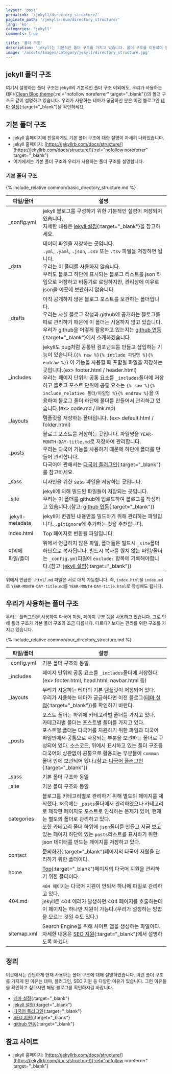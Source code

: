 ```yaml
---
layout: 'post'
permalink: '/jekyll/directory_structure/'
paginate_path: '/jekyll/:num/directory_structure/'
lang: 'ko'
categories: 'jekyll'
comments: true

title: '폴더 구조'
description: 'jekyll는 기본적인 폴더 구조를 가지고 있습니다. 폴더 구조를 이용하여 블로그를 체계적으로 관리해 봅시다.'
image: '/assets/images/category/jekyll/directory_structure.jpg'
---
```


## jekyll 폴더 구조
여기서 설명하는 폴더 구조는 jekyll의 기본적인 폴더 구조 이외에도, 우리가 사용하는 테마([Clean Blog theme](http://jekyllthemes.org/themes/clean-blog/){:rel="nofollow noreferrer" target="_blank"})의 폴더 구조도 같이 설명하고 있습니다. 우리가 사용하는 테마가 궁굼하신 분은 이전 블로그인 [테마 설정]({{site.url}}/{{page.categories}}/theme/){:target="_blank"}을 확인하세요.

## 기본 폴더 구조
- jekyll 홈페이지에 친절하게도 기본 폴더 구조에 대한 설명이 자세히 나와있습니다.
- jekyll 홈페이지: [https://jekyllrb.com/docs/structure/](https://jekyllrb.com/docs/structure/){:rel="nofollow noreferrer" target="_blank"}
- 여기에서는 기본 폴더 구조와 우리가 사용하는 폴더 구조를 설명합니다.

### 기본 폴더 구조
{% include_relative common/basic_directory_structure.md %}

| 파일/폴더 | 설명 |
|---|---|
| _config.yml | jekyll 블로그를 구성하기 위한 기본적인 설정이 저장되어있습니다.<br>자세한 내용은 [jekyll 설정]({{site.url}}/{{page.categories}}/configuration/){:target="_blank"}을 참고하세요. |
| _data | 데이터 파일을 저장하는 곳입니다.<br> ```.yml```,  ```.yaml```, ```.json```, ```.csv``` 또는 ```.tsv``` 파일을 저장하면 됩니다.<br>우리는 이 폴더를 사용하지 않습니다.<br>우리도 블로그 하단에 표시되는 블로그 리스트를 json 타입으로 저장하고 비동기로 로딩하지만, 관리상에 이유로 json을 이곳에 보관하지 않습니다. |
| _drafts | 아직 공개하지 않은 블로그 포스트를 보관하는 폴더입니다.<br>우리는 사실 블로그 작성과 github에 공개하는 블로그를 따로 관리하기 때문에 이 폴더는 사용하지 않고 있습니다.<br>우리가 github을 어떻게 활용하고 있는지는 [github 연동]({{site.url}}/{{page.categories}}/github-page/){:target="_blank"}에서 소개하겠습니다. |
| _includes | jekyll도 pug처럼 공통된 컴포넌트를 만들고 삽입하는 기능이 있습니다.(```{% raw %}{% include 파일명 %}{% endraw %}```) 이 기능을 사용할 때 포함될 파일을 저장하는 곳입니다.(ex> footer.html / header.html)<br>우리는 페이지 단위의 공통 요소를 ```_includes```폴더에 저장하고 블로그 포스트 단위에 공통 요소는 ```{% raw %}{% include_relative 폴더/파일명 %}{% endraw %}```을 이용하여 블로그 폴더 하단에 폴더를 만들어서 관리하고 있습니다.(ex> code.md / link.md)|
| _layouts | 템플릿을 저장하는 폴더입니다. (ex> default.html / folder.html) |
| _posts | 블로그 포스트를 저장하는 곳입니다. 파일명을 ```YEAR-MONTH-DAY-title.md```로 저장하여 관리합니다.<br> 우리는 다국어 기능을 사용하기 때문에 하단에 폴더를 만들어 관리합니다.<br> 다국어에 관해서는 [다국어 플러그인]({{site.url}}/{{page.categories}}/multi-languages-plugin/){:target="_blank"}를 참고하세요. |
| _sass | 디자인을 위한 sass 파일을 저장하는 곳입니다. |
| _site | jekyll에 의해 빌드된 파일들이 저장되는 곳입니다.<br>우리는 이 폴더를 github에 업로드하여 블로그를 작성하고 있습니다.(참고: [github 연동]({{site.url}}/{{page.categories}}/github-page/){:target="_blank"}) |
| .jekyll-metadata | jekyll이 변경된 내용만을 빌드하기 위해 관리하는 파일입니다. ```.gitignore```에 추가하는 것을 추천합니다. |
| index.html | Top 페이지로 변환될 파일입니다. |
| 이외에<br>파일/폴더 | 위에서 언급하지 않은 파일, 폴더들은 빌드시 ```_site```폴더 하단으로 복사됩니다. 빌드시 복사를 원치 않는 파일/폴더는 ```_config.yml```파일에 ```exclude:``` 항목에 기록해야합니다.(참고: [jekyll 설정]({{site.url}}/{{page.categories}}/configuration/){:target="_blank"}) |

위에서 언급한 ```.html```/```.md``` 파일은 서로 대체 가능합니다. 즉, ```index.html```을 ```index.md```로 ```YEAR-MONTH-DAY-title.md```를 ```YEAR-MONTH-DAY-title.html```로 작성해도 됩니다.

## 우리가 사용하는 폴더 구조
우리는 플러그인을 사용하여 다국어 지원, 페이지 구분 등을 사용하고 있습니다. 그로 인해 폴더 구조가 기본 폴더 구조와 조금 다릅니다. 다르다기보다는 관리를 위한 구조를 가지고 있습니다.

{% include_relative common/our_directory_structure.md %}

| 파일/폴더 | 설명 |
|---|---|
| _config.yml | 기본 폴더 구조와 동일 |
| _includes | 페이지 단위의 공통 요소를 ```_includes```폴더에 저장한다. (ex> footer.html, head.html, navbar.html 등) |
| _layouts | 우리가 사용하는 테마의 기본 템플릿이 저장되어 있다.<br>우리가 사용하는 테마가 궁금하다면 이전 블로그([테마 설정]({{site.url}}/{{page.categories}}/theme/){:target="_blank"})를 확인하기 바란다. |
| _posts | 포스트 폴더는 하위에 카테고리별 폴더를 가지고 있다.<br>카테고리별 폴더는 포스트별 폴더를 가지고 있다.<br>포스트별 폴더는 다국어를 지원하기 위한 파일과 다국어 파일안에서 공통으로 사용되는 부분을 보관하는 폴더로 구성되어 있다. 소스코드, 위에서 표시하고 있는 폴더 구조등 다국어와 상관없이 공통으로 활용되는 부분들이 ```common``` 폴더 안에 보관되어 있다.(참고: [다국어 플러그인]({{site.url}}/{{page.categories}}/multi-languages-plugin/){:target="_blank"}) |
| _sass | 기본 폴더 구조와 동일 |
| _site | 기본 폴더 구조와 동일 |
| categories | 블로그를 카테고리별로 관리하기 위해 별도의 페이지를 제작했다. 처음에는 ```_posts```폴더에서 관리하였으나 카테고리로 제작한 페이지도 포스트로 인식하는 문제가 있어, 현재는 별도의 폴더로 관리하고 있다.<br>또한 카테고리 폴더 하위에 ```json```폴더를 만들고 지금 보고 있는 페이지 하단에 있는 ```posts```리스트를 표시하기 위한 json 데이터를 만드는 페이지를 저장하고 있다. |
| contact | [문의하기]({{site.url}}/contact/){:target="_blank"}페이지의 다국어 지원을 관리하기 위한 폴더이다. |
| home | [Top]({{site.url}}){:target="_blank"}페이지의 다국어 지원을 관리하기 위한 폴더이다. |
| 404.md | ```404 페이지```는 다국어 지원이 안되서 하나에 파일로 관리하고 있다.<br>jekyll은 404 에러가 발생하면 404 페이지를 호출하는데 이 페이지는 하나만 지원이 가능다.(우리가 설정하는 방법을 모르는 것일 수도 있다.) |
| sitemap.xml | Search Engine을 위해 사이트 맵을 생성하는 파일이다. 자세한 내용은 [SEO 지원]({{site.url}}/{{page.categories}}/seo/){:target="_blank"}에서 설명하도록 하겠다. |

## 정리
이곳에서는 간단하게 현재 사용하는 폴더 구조에 대해 설명하였습니다. 이런 폴더 구조를 가지게 된 이유는 테마, 플러그인, SEO 지원 등 다양한 이유가 있습니다. 그런 이유들을 확인하고 싶으시면 해당 블로그를 확인하시길 바랍니다.

- [테마 설정]({{site.url}}/{{page.categories}}/theme/){:target="_blank"}
- [jekyll 설정]({{site.url}}/{{page.categories}}/configuration/){:target="_blank"}
- [다국어 플러그인]({{site.url}}/{{page.categories}}/multi-languages-plugin/){:target="_blank"}
- [SEO 지원]({{site.url}}/{{page.categories}}/seo/){:target="_blank"}
- [github 연동]({{site.url}}/{{page.categories}}/github-page/){:target="_blank"}

## 참고 사이트
- jekyll 홈페이지: [https://jekyllrb.com/docs/structure/](https://jekyllrb.com/docs/structure/){:rel="nofollow noreferrer" target="_blank"}